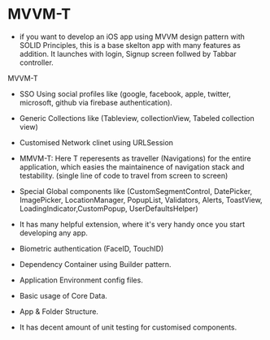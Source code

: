 # MVVM-T

* if you want to develop an iOS app using MVVM design pattern with SOLID Principles, this is a base skelton app with many features as addition. It launches with login, Signup screen follwed by Tabbar controller.

MVVM-T

* SSO Using social profiles like (google, facebook, apple, twitter, microsoft, github via  firebase authentication).

* Generic Collections like (Tableview, collectionView, Tabeled collection view)

* Customised Network clinet using URLSession

* MMVM-T: Here T reperesents as traveller (Navigations) for the entire application, which easies the maintainence of navigation stack and testability. (single line of code to travel from screen to screen)

* Special Global components like (CustomSegmentControl, DatePicker, ImagePicker, LocationManager, PopupList, Validators, Alerts, ToastView, LoadingIndicator,CustomPopup, UserDefaultsHelper)

* It has many helpful extension, where it's very handy once you start developing any app.

* Biometric authentication (FaceID, TouchID)

* Dependency Container using Builder pattern.

* Application Environment config files.

* Basic usage of Core Data.

* App & Folder Structure.

* It has decent amount of unit testing for customised components.







